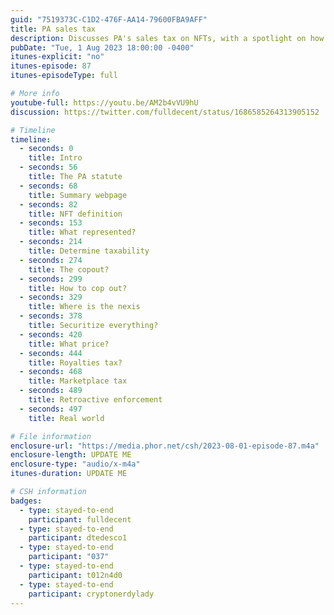 ```yaml
---
guid: "7519373C-C1D2-476F-AA14-79600FBA9AFF"
title: PA sales tax
description: Discusses PA's sales tax on NFTs, with a spotlight on how they are defined and taxed. Surprisingly, regulations date back to 2016, but there was no retroactive enforcement before May 2022. The hosts highlight a loophole where NFTs linked to non-taxable items, like clothing, could avoid tax. They also delve into Su Squares, NFTs that allow pixel edits since 2018. Major queries raised include defining transfers and creations in the NFT world. The episode critiques PA's documentation style and juxtaposes regulations with real-world NFT products, underscoring potential inconsistencies.
pubDate: "Tue, 1 Aug 2023 18:00:00 -0400"
itunes-explicit: "no"
itunes-episode: 87
itunes-episodeType: full

# More info
youtube-full: https://youtu.be/AM2b4vVU9hU
discussion: https://twitter.com/fulldecent/status/1686585264313905152

# Timeline
timeline:
  - seconds: 0
    title: Intro
  - seconds: 56
    title: The PA statute
  - seconds: 68
    title: Summary webpage
  - seconds: 82
    title: NFT definition
  - seconds: 153
    title: What represented?
  - seconds: 214
    title: Determine taxability
  - seconds: 274
    title: The copout?
  - seconds: 299
    title: How to cop out?
  - seconds: 329
    title: Where is the nexis
  - seconds: 378
    title: Securitize everything?
  - seconds: 420
    title: What price?
  - seconds: 444
    title: Royalties tax?
  - seconds: 468
    title: Marketplace tax
  - seconds: 489
    title: Retroactive enforcement
  - seconds: 497
    title: Real world

# File information
enclosure-url: "https://media.phor.net/csh/2023-08-01-episode-87.m4a"
enclosure-length: UPDATE ME
enclosure-type: "audio/x-m4a"
itunes-duration: UPDATE ME

# CSH information
badges:
  - type: stayed-to-end
    participant: fulldecent
  - type: stayed-to-end
    participant: dtedesco1
  - type: stayed-to-end
    participant: "037"
  - type: stayed-to-end
    participant: t012n4d0
  - type: stayed-to-end
    participant: cryptonerdylady
---
```

